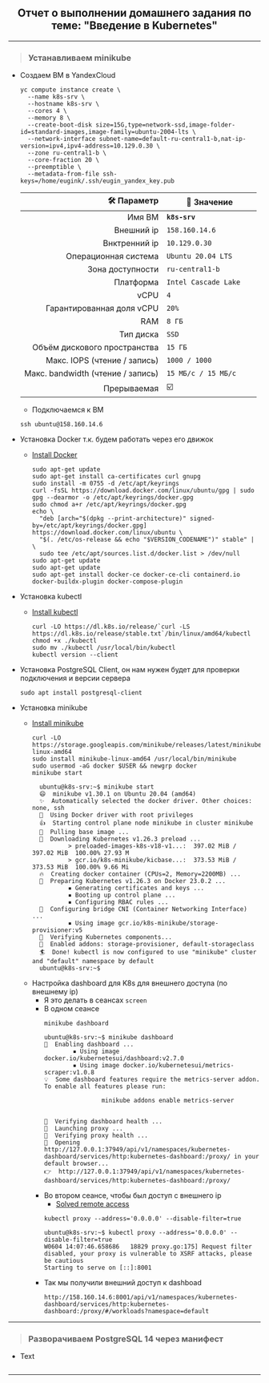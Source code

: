 <div align="center"><h2> Отчет о выполнении домашнего задания по теме: "Введение в Kubernetes" </h2></div>

***

> ### Устанавливаем minikube
  * Создаем ВМ в YandexCloud
    ```console
    yc compute instance create \
      --name k8s-srv \
      --hostname k8s-srv \
      --cores 4 \
      --memory 8 \
      --create-boot-disk size=15G,type=network-ssd,image-folder-id=standard-images,image-family=ubuntu-2004-lts \
      --network-interface subnet-name=default-ru-central1-b,nat-ip-version=ipv4,ipv4-address=10.129.0.30 \
      --zone ru-central1-b \
      --core-fraction 20 \
      --preemptible \
      --metadata-from-file ssh-keys=/home/eugink/.ssh/eugin_yandex_key.pub
    ```
    :hammer_and_wrench: Параметр | :memo: Значение |
    --------------:|---------------| 
    | Имя ВМ | **`k8s-srv`** |
    | Внешний ip | `158.160.14.6` |
    | Внктренний ip | `10.129.0.30` |        
    | Операционная система | `Ubuntu 20.04 LTS` |
    | Зона доступности | `ru-central1-b` |
    | Платформа | `Intel Cascade Lake	` |
    | vCPU | `4` |
    | Гарантированная доля vCPU | `20%` |
    | RAM | `8 ГБ` |
    | Тип диска | `SSD` | 
    | Объём дискового пространства | `15 ГБ` |
    | Макс. IOPS (чтение / запись) | `1000 / 1000` |
    | Макс. bandwidth (чтение / запись) | `15 МБ/с / 15 МБ/с` |
    | Прерываемая | :ballot_box_with_check: |
    * Подключаемся к ВМ
    ```console
    ssh ubuntu@158.160.14.6
    ```
    
  * Установка Docker т.к. будем работать через его движок
    * [Install Docker](https://docs.docker.com/engine/install/ubuntu/)
      ```console
      sudo apt-get update
      sudo apt-get install ca-certificates curl gnupg
      sudo install -m 0755 -d /etc/apt/keyrings
      curl -fsSL https://download.docker.com/linux/ubuntu/gpg | sudo gpg --dearmor -o /etc/apt/keyrings/docker.gpg
      sudo chmod a+r /etc/apt/keyrings/docker.gpg
      echo \
        "deb [arch="$(dpkg --print-architecture)" signed-by=/etc/apt/keyrings/docker.gpg] https://download.docker.com/linux/ubuntu \
        "$(. /etc/os-release && echo "$VERSION_CODENAME")" stable" | \
        sudo tee /etc/apt/sources.list.d/docker.list > /dev/null
      sudo apt-get update
      sudo apt-get update
      sudo apt-get install docker-ce docker-ce-cli containerd.io docker-buildx-plugin docker-compose-plugin
      ```
  * Установка kubectl   
     * [Install kubectl](https://kubernetes.io/ru/docs/tasks/tools/install-kubectl/) 
       ```console
       curl -LO https://dl.k8s.io/release/`curl -LS https://dl.k8s.io/release/stable.txt`/bin/linux/amd64/kubectl
       chmod +x ./kubectl
       sudo mv ./kubectl /usr/local/bin/kubectl
       kubectl version --client  
       ```
 * Установка PostgreSQL Client, он нам нужен будет для проверки подключения и версии сервера
	 ```console
	 sudo apt install postgresql-client
	 ```

 * Установка minikube
   * [Install minikube](https://minikube.sigs.k8s.io/docs/start/)
      ```console
      curl -LO https://storage.googleapis.com/minikube/releases/latest/minikube-linux-amd64
      sudo install minikube-linux-amd64 /usr/local/bin/minikube
      sudo usermod -aG docker $USER && newgrp docker
      minikube start
      ```
	  ```console
		ubuntu@k8s-srv:~$ minikube start
		😄  minikube v1.30.1 on Ubuntu 20.04 (amd64)
		✨  Automatically selected the docker driver. Other choices: none, ssh
		📌  Using Docker driver with root privileges
		👍  Starting control plane node minikube in cluster minikube
		🚜  Pulling base image ...
		💾  Downloading Kubernetes v1.26.3 preload ...
				> preloaded-images-k8s-v18-v1...:  397.02 MiB / 397.02 MiB  100.00% 27.93 M
				> gcr.io/k8s-minikube/kicbase...:  373.53 MiB / 373.53 MiB  100.00% 9.66 Mi
		🔥  Creating docker container (CPUs=2, Memory=2200MB) ...
		🐳  Preparing Kubernetes v1.26.3 on Docker 23.0.2 ...
				▪ Generating certificates and keys ...
				▪ Booting up control plane ...
				▪ Configuring RBAC rules ...
		🔗  Configuring bridge CNI (Container Networking Interface) ...
				▪ Using image gcr.io/k8s-minikube/storage-provisioner:v5
		🔎  Verifying Kubernetes components...
		🌟  Enabled addons: storage-provisioner, default-storageclass
		🏄  Done! kubectl is now configured to use "minikube" cluster and "default" namespace by default
		ubuntu@k8s-srv:~$ 
	  ```
	* Настройка dashboard для K8s для внешнего доступа (по внешнему ip)
 		* Я это делать в сеансах `screen`
 		* В одном сеансе
			```console
			minikube dashboard
			```
			```console
			ubuntu@k8s-srv:~$ minikube dashboard
			🔌  Enabling dashboard ...
					▪ Using image docker.io/kubernetesui/dashboard:v2.7.0
					▪ Using image docker.io/kubernetesui/metrics-scraper:v1.0.8
			💡  Some dashboard features require the metrics-server addon. To enable all features please run:

							minikube addons enable metrics-server   


			🤔  Verifying dashboard health ...
			🚀  Launching proxy ...
			🤔  Verifying proxy health ...
			🎉  Opening http://127.0.0.1:37949/api/v1/namespaces/kubernetes-dashboard/services/http:kubernetes-dashboard:/proxy/ in your default browser...
			👉  http://127.0.0.1:37949/api/v1/namespaces/kubernetes-dashboard/services/http:kubernetes-dashboard:/proxy/
			```
 		* Во втором сеансе, чтобы был доступ с внешнего ip
 			* [Solved remote access](https://stackoverflow.com/questions/47173463/how-to-access-local-kubernetes-minikube-dashboard-remotely)
			```console
			kubectl proxy --address='0.0.0.0' --disable-filter=true
			```
			```console
			ubuntu@k8s-srv:~$ kubectl proxy --address='0.0.0.0' --disable-filter=true
			W0604 14:07:46.658686   18829 proxy.go:175] Request filter disabled, your proxy is vulnerable to XSRF attacks, please be cautious
			Starting to serve on [::]:8001
			```
 		* Так мы получили внешний доступ к dashboad
 			```console
			http://158.160.14.6:8001/api/v1/namespaces/kubernetes-dashboard/services/http:kubernetes-dashboard:/proxy/#/workloads?namespace=default
			```

***

> ### Разворачиваем PostgreSQL 14 через манифест
  * Text
    ```console
    ```
***
